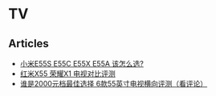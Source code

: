 # TV

## Articles
* [小米E55S E55C E55X E55A 该怎么选?](https://www.zhihu.com/question/375175917)
* [红米X55 荣耀X1 电视对比评测](https://www.bilibili.com/video/BV1MD4y1Q7VJ)
* [谁是2000元档最佳选择 6款55英寸电视横向评测（看评论）](https://www.bilibili.com/video/BV1tf4y1Q7a2)

